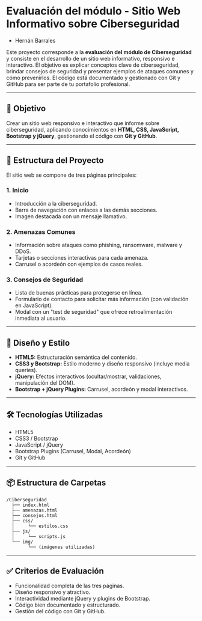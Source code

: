 # Evaluación del módulo - Sitio Web Informativo sobre Ciberseguridad

* Hernán Barrales

Este proyecto corresponde a la **evaluación del módulo de Ciberseguridad** y consiste en el desarrollo de un sitio web informativo, responsivo e interactivo. El objetivo es explicar conceptos clave de ciberseguridad, brindar consejos de seguridad y presentar ejemplos de ataques comunes y cómo prevenirlos. El código está documentado y gestionado con Git y GitHub para ser parte de tu portafolio profesional.

---

## 📝 Objetivo

Crear un sitio web responsivo e interactivo que informe sobre ciberseguridad, aplicando conocimientos en **HTML, CSS, JavaScript, Bootstrap y jQuery**, gestionando el código con **Git y GitHub**.

---

## 📁 Estructura del Proyecto

El sitio web se compone de tres páginas principales:

### 1. Inicio

- Introducción a la ciberseguridad.
- Barra de navegación con enlaces a las demás secciones.
- Imagen destacada con un mensaje llamativo.

### 2. Amenazas Comunes

- Información sobre ataques como phishing, ransomware, malware y DDoS.
- Tarjetas o secciones interactivas para cada amenaza.
- Carrusel o acordeón con ejemplos de casos reales.

### 3. Consejos de Seguridad

- Lista de buenas prácticas para protegerse en línea.
- Formulario de contacto para solicitar más información (con validación en JavaScript).
- Modal con un "test de seguridad" que ofrece retroalimentación inmediata al usuario.

---

## 🎨 Diseño y Estilo

- **HTML5:** Estructuración semántica del contenido.
- **CSS3 y Bootstrap:** Estilo moderno y diseño responsivo (incluye media queries).
- **jQuery:** Efectos interactivos (ocultar/mostrar, validaciones, manipulación del DOM).
- **Bootstrap + jQuery Plugins:** Carrusel, acordeón y modal interactivos.

---

## 🛠️ Tecnologías Utilizadas

- HTML5
- CSS3 / Bootstrap
- JavaScript / jQuery
- Bootstrap Plugins (Carrusel, Modal, Acordeón)
- Git y GitHub

---

## 📦 Estructura de Carpetas

```
/Ciberseguridad
  ├── index.html
  ├── amenazas.html
  ├── consejos.html
  ├── css/
  │     └── estilos.css
  ├── js/
  │     └── scripts.js
  └── img/
        └── (imágenes utilizadas)
```

---

## ✅ Criterios de Evaluación

- Funcionalidad completa de las tres páginas.
- Diseño responsivo y atractivo.
- Interactividad mediante jQuery y plugins de Bootstrap.
- Código bien documentado y estructurado.
- Gestión del código con Git y GitHub.
